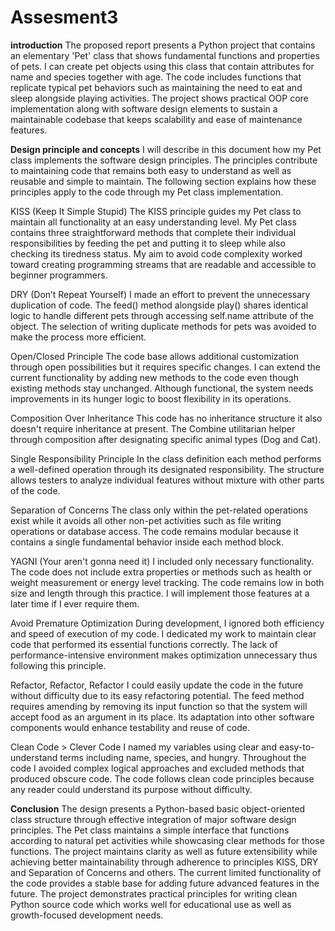 # Assesment3

**introduction**
The proposed report presents a Python project that contains an elementary 'Pet' class that shows fundamental functions and properties of pets. I can create pet objects using this class that contain attributes for name and species together with age. The code includes functions that replicate typical pet behaviors such as maintaining the need to eat and sleep alongside playing activities. The project shows practical OOP core implementation along with software design elements to sustain a maintainable codebase that keeps scalability and ease of maintenance features.

**Design principle and concepts**
I will describe in this document how my Pet class implements the software design principles. The principles contribute to maintaining code that remains both easy to understand as well as reusable and simple to maintain. The following section explains how these principles apply to the code through my Pet class implementation.

 KISS (Keep It Simple Stupid)
The KISS principle guides my Pet class to maintain all functionality at an easy understanding level. My Pet class contains three straightforward methods that complete their individual responsibilities by feeding the pet and putting it to sleep while also checking its tiredness status. My aim to avoid code complexity worked toward creating programming streams that are readable and accessible to beginner programmers.

DRY (Don’t Repeat Yourself)
I made an effort to prevent the unnecessary duplication of code. The feed() method alongside play() shares identical logic to handle different pets through accessing self.name attribute of the object. The selection of writing duplicate methods for pets was avoided to make the process more efficient.

 Open/Closed Principle
The code base allows additional customization through open possibilities but it requires specific changes. I can extend the current functionality by adding new methods to the code even though existing methods stay unchanged. Although functional, the system needs improvements in its hunger logic to boost flexibility in its operations.

Composition Over Inheritance
This code has no inheritance structure it also doesn't require inheritance at present. The Combine utilitarian helper through composition after designating specific animal types (Dog and Cat).

Single Responsibility Principle
In the class definition each method performs a well-defined operation through its designated responsibility. The structure allows testers to analyze individual features without mixture with other parts of the code.

Separation of Concerns
The class only within the pet-related operations exist while it avoids all other non-pet activities such as file writing operations or database access. The code remains modular because it contains a single fundamental behavior inside each method block.

YAGNI (Your aren't gonna  need it)
I included only necessary functionality. The code does not include extra properties or methods such as health or weight measurement or energy level tracking. The code remains low in both size and length through this practice. I will implement those features at a later time if I ever require them.

Avoid Premature Optimization
During development, I ignored both efficiency and speed of execution of my code. I dedicated my work to maintain clear code that performed its essential functions correctly. The lack of performance-intensive environment makes optimization unnecessary thus following this principle.

Refactor, Refactor, Refactor
I could easily update the code in the future without difficulty due to its easy refactoring potential. The feed method requires amending by removing its input function so that the system will accept food as an argument in its place. Its adaptation into other software components would enhance testability and reuse of code.

Clean Code > Clever Code
I named my variables using clear and easy-to-understand terms including name, species, and hungry. Throughout the code I avoided complex logical approaches and excluded methods that produced obscure code. The code follows clean code principles because any reader could understand its purpose without difficulty.

**Conclusion**
The design presents a Python-based basic object-oriented class structure through effective integration of major software design principles. The Pet class maintains a simple interface that functions according to natural pet activities while showcasing clear methods for those functions. The project maintains clarity as well as future extensibility while achieving better maintainability through adherence to principles KISS, DRY and Separation of Concerns and others. The current limited functionality of the code provides a stable base for adding future advanced features in the future. The project demonstrates practical principles for writing clean Python source code which works well for educational use as well as growth-focused development needs.
